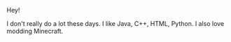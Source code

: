 Hey!

I don't really do a lot these days.
I like Java, C++, HTML, Python.
I also love modding Minecraft.
